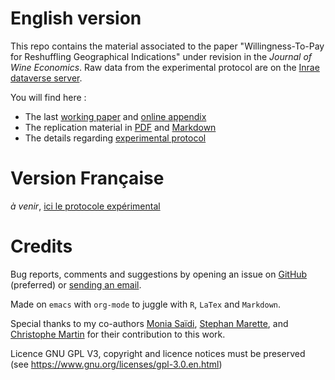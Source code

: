 # English version

This repo contains the material associated to the paper "Willingness-To-Pay for Reshuffling Geographical Indications" under revision in the *Journal of Wine Economics*. Raw data from the experimental protocol are on the [Inrae dataverse server](https://data.inra.fr/dataset.xhtml?persistentId=doi:10.15454/5ICGGD).

You will find here :

-   The last [working paper](WorkingPaper.pdf) and [online appendix](JWEsm.pdf)
-   The replication material in [PDF](Replication.pdf) and [Markdown](Replication.md)
-   The details regarding [experimental protocol](ENprotocol.pdf)


# Version Française

*à venir*, [ici le protocole expérimental](./FRprotocole.pdf)


# Credits

Bug reports, comments and suggestions by opening an issue on [GitHub](https://github.com/jsay/reshufGI/issues) (preferred) or [sending an email](mailto:jsay@inrae.fr).

Made on `emacs` with `org-mode` to juggle with `R`, `LaTex` and `Markdown`.

Special thanks to my co-authors [Monia Saïdi](https://www.dijon.inrae.fr/cesaer/membres/monia-saidi/), [Stephan Marette](https://www.versailles-grignon.inrae.fr/economie_publique_eng/PersonalPages2/Stephan-Marette), and [Christophe Martin](https://www.researchgate.net/profile/Christophe_Martin) for their contribution to this work.

Licence GNU GPL V3, copyright and licence notices must be preserved (see <https://www.gnu.org/licenses/gpl-3.0.en.html>)
